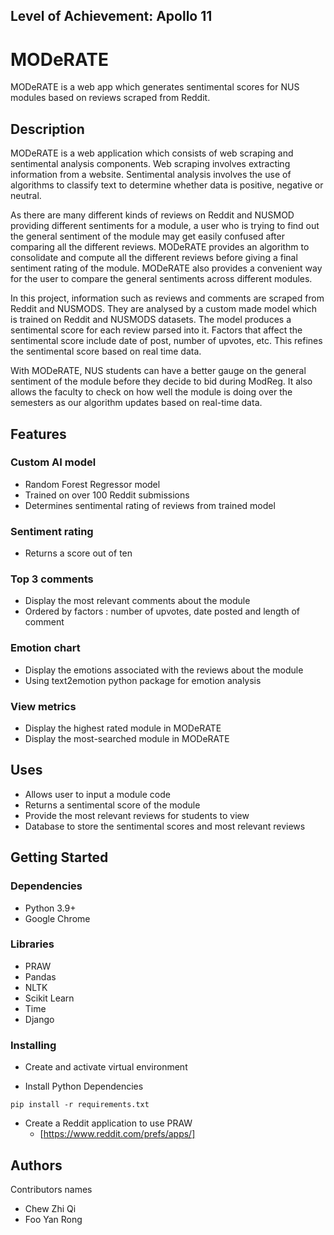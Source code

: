 ## Level of Achievement: Apollo 11

# MODeRATE 

MODeRATE is a web app which generates sentimental scores for NUS modules based on reviews scraped from Reddit. 

## Description 

MODeRATE is a web application which consists of web scraping and sentimental analysis components. Web scraping involves extracting information from a website. Sentimental analysis involves the use of algorithms to classify text to determine whether data is positive, negative or neutral. 

As there are many different kinds of reviews on Reddit and NUSMOD providing different sentiments for a module, a user who is trying to find out the general sentiment of the module may get easily confused after comparing all the different reviews. MODeRATE provides an algorithm to consolidate and compute all the different reviews before giving a final sentiment rating of the module. MODeRATE also provides a convenient way for the user to compare the general sentiments across different modules.

In this project, information such as reviews and comments are scraped from Reddit and NUSMODS. They are analysed by a custom made model which is trained on Reddit and NUSMODS datasets. The model produces a sentimental score for each review parsed into it. Factors that affect the sentimental score include date of post, number of upvotes, etc. This refines the sentimental score based on real time data.  

With MODeRATE, NUS students can have a better gauge on the general sentiment of the module before they decide to bid during ModReg. It also allows the faculty to check on how well the module is doing over the semesters as our algorithm updates based on real-time data.


## Features

### Custom AI model
- Random Forest Regressor model
- Trained on over 100 Reddit submissions
- Determines sentimental rating of reviews from trained model

### Sentiment rating
- Returns a score out of ten

### Top 3 comments
- Display the most relevant comments about the module
- Ordered by factors : number of upvotes, date posted and length of comment

### Emotion chart
- Display the emotions associated with the reviews about the module
- Using text2emotion python package for emotion analysis

### View metrics
- Display the highest rated module in MODeRATE
- Display the most-searched module in MODeRATE

## Uses

* Allows user to input a module code 
* Returns a sentimental score of the module
* Provide the most relevant reviews for students to view 
* Database to store the sentimental scores and most relevant reviews

## Getting Started

### Dependencies

* Python 3.9+
* Google Chrome

### Libraries

* PRAW
* Pandas
* NLTK 
* Scikit Learn
* Time
* Django 

### Installing
* Create and activate virtual environment

* Install Python Dependencies
```
pip install -r requirements.txt
```
* Create a Reddit application to use PRAW
    * [https://www.reddit.com/prefs/apps/]

## Authors

Contributors names

* Chew Zhi Qi 
* Foo Yan Rong